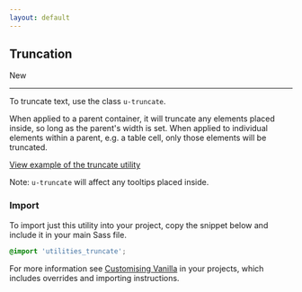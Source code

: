 ```yaml
---
layout: default
---
```


## Truncation

<span class="p-label--new">New</span>

<hr>

To truncate text, use the class `u-truncate`.

When applied to a parent container, it will truncate any elements placed inside, so long as the parent's width is set.
When applied to individual elements within a parent, e.g. a table cell, only those elements will be truncated.

<a href="/examples/utilities/truncate/"
    class="js-example">
View example of the truncate utility
</a>

Note: `u-truncate` will affect any tooltips placed inside.

### Import

To import just this utility into your project, copy the snippet below and include it in your main Sass file.

```scss
@import 'utilities_truncate';
```

For more information see [Customising Vanilla](/customising-vanilla/) in your projects, which includes overrides and importing instructions.
